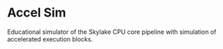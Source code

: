 # Accel Sim
Educational simulator of the Skylake CPU core pipeline with simulation of accelerated execution blocks.
